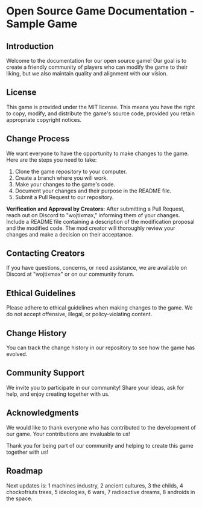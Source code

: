 # Open Source Game Documentation - Sample Game

## Introduction
Welcome to the documentation for our open source game! Our goal is to create a friendly community of players who can modify the game to their liking, but we also maintain quality and alignment with our vision.

## License
This game is provided under the MIT license. This means you have the right to copy, modify, and distribute the game's source code, provided you retain appropriate copyright notices.

## Change Process
We want everyone to have the opportunity to make changes to the game. Here are the steps you need to take:

1. Clone the game repository to your computer.
2. Create a branch where you will work.
3. Make your changes to the game's code.
4. Document your changes and their purpose in the README file.
5. Submit a Pull Request to our repository.

**Verification and Approval by Creators:**
After submitting a Pull Request, reach out on Discord to "wojtixmax," informing them of your changes. Include a README file containing a description of the modification proposal and the modified code. The mod creator will thoroughly review your changes and make a decision on their acceptance.

## Contacting Creators
If you have questions, concerns, or need assistance, we are available on Discord at "wojtixmax" or on our community forum.

## Ethical Guidelines
Please adhere to ethical guidelines when making changes to the game. We do not accept offensive, illegal, or policy-violating content.

## Change History
You can track the change history in our repository to see how the game has evolved.

## Community Support
We invite you to participate in our community! Share your ideas, ask for help, and enjoy creating together with us.

## Acknowledgments
We would like to thank everyone who has contributed to the development of our game. Your contributions are invaluable to us!

Thank you for being part of our community and helping to create this game together with us! 
## Roadmap
Next updates is: 1 machines industry,
 2 ancient cultures, 3 the childs,
 4 chockofriuts trees, 5 ideologies,
 6 wars, 7 radioactive dreams, 8 androids in the space. 